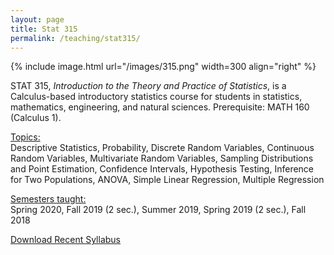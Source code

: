 ```yaml
---
layout: page
title: Stat 315
permalink: /teaching/stat315/
---
```



{% include image.html url="/images/315.png" width=300 align="right" %} 

STAT 315, <i>Introduction to the Theory and Practice of Statistics</i>, is a Calculus-based introductory statistics course for students in statistics, mathematics, engineering, and natural sciences. Prerequisite: MATH 160 (Calculus 1).

<u>Topics:</u> <br>
Descriptive Statistics, Probability, Discrete Random Variables, Continuous Random Variables, Multivariate Random Variables, Sampling Distributions and Point Estimation, Confidence Intervals, Hypothesis Testing, Inference for Two Populations, ANOVA, Simple Linear Regression, Multiple Regression

<u>Semesters taught:</u><br>
Spring 2020, Fall 2019 (2 sec.), Summer 2019, Spring 2019 (2 sec.), Fall 2018

[Download Recent Syllabus](/teaching/315-syllabus.pdf)